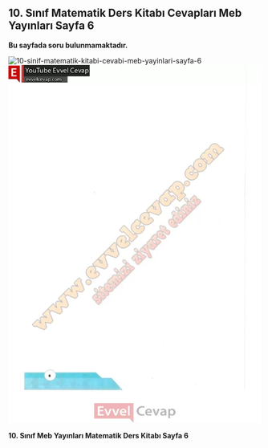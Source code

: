 ## 10. Sınıf Matematik Ders Kitabı Cevapları Meb Yayınları Sayfa 6

**Bu sayfada soru bulunmamaktadır.**

![10-sinif-matematik-kitabi-cevabi-meb-yayinlari-sayfa-6]()![10-sinif-matematik-kitabi-cevabi-meb-yayinlari-sayfa-6](./image1.webp)

**10. Sınıf Meb Yayınları Matematik Ders Kitabı Sayfa 6**